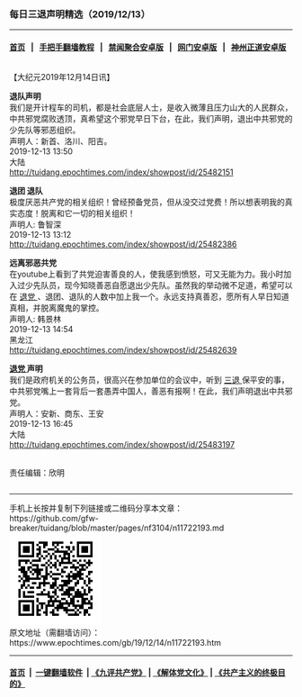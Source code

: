 ### 每日三退声明精选（2019/12/13）
------------------------

#### [首页](https://github.com/gfw-breaker/banned-news1/blob/master/README.md) &nbsp;&nbsp;|&nbsp;&nbsp; [手把手翻墙教程](https://github.com/gfw-breaker/guides/wiki) &nbsp;&nbsp;|&nbsp;&nbsp; [禁闻聚合安卓版](https://github.com/gfw-breaker/bn-android) &nbsp;&nbsp;|&nbsp;&nbsp; [网门安卓版](https://github.com/oGate2/oGate) &nbsp;&nbsp;|&nbsp;&nbsp; [神州正道安卓版](https://github.com/SzzdOgate/update) 



<div class="column" id="artbody" itemprop="articleBody">
 <!-- article content begin -->
 <p>
  【大纪元2019年12月14日讯】
 </p>
 <p>
  <strong>
   退队声明
  </strong>
  <br/>
  我们是开计程车的司机，都是社会底层人士，是收入微薄且压力山大的人民群众，中共邪党腐败透顶，真希望这个邪党早日下台，在此，我们声明，退出中共邪党的少先队等邪恶组织。
  <br/>
  声明人：新首、洛川、阳吉。
  <br/>
  2019-12-13 13:50
  <br/>
  大陆
  <br/>
  <a href="http://tuidang.epochtimes.com/index/showpost/id/25482151">
   http://tuidang.epochtimes.com/index/showpost/id/25482151
  </a>
 </p>
 <p>
  <strong>
   退团 退队
  </strong>
  <br/>
  极度厌恶共产党的相关组织！曾经预备党员，但从没交过党费！所以想表明我的真实态度！脱离和它一切的相关组织！
  <br/>
  声明人: 鲁智深
  <br/>
  2019-12-13 13:12
  <br/>
  <a href="http://tuidang.epochtimes.com/index/showpost/id/25482386">
   http://tuidang.epochtimes.com/index/showpost/id/25482386
  </a>
 </p>
 <p>
  <strong>
   远离邪恶共党
  </strong>
  <br/>
  在youtube上看到了共党迫害善良的人，使我感到愤怒，可又无能为力。我小时加入过少先队员，现今知晓善恶自愿退出少先队。虽然我的举动微不足道，希望可以在
  <a href="https://www.epochtimes.com/gb/tag/%E9%80%80%E5%85%9A.html">
   退党
  </a>
  、退团、退队的人数中加上我一个。永远支持真善忍，愿所有人早日知道真相，并脱离魔鬼的掌控。
  <br/>
  声明人: 韩景林
  <br/>
  2019-12-13 14:54
  <br/>
  黑龙江
  <br/>
  <a href="http://tuidang.epochtimes.com/index/showpost/id/25482639">
   http://tuidang.epochtimes.com/index/showpost/id/25482639
  </a>
 </p>
 <p>
  <strong>
   <a href="https://www.epochtimes.com/gb/tag/%E9%80%80%E5%85%9A.html">
    退党
   </a>
   声明
  </strong>
  <br/>
  我们是政府机关的公务员，很高兴在参加单位的会议中，听到
  <a href="https://www.epochtimes.com/gb/tag/%E4%B8%89%E9%80%80.html">
   三退
  </a>
  保平安的事，中共邪党嘴上一套背后一套愚弄中国人，善恶有报啊！在此，我们声明退出中共邪党。
  <br/>
  声明人：安新、商东、王安
  <br/>
  2019-12-13 16:45
  <br/>
  大陆
  <br/>
  <a href="http://tuidang.epochtimes.com/index/showpost/id/25483197">
   http://tuidang.epochtimes.com/index/showpost/id/25483197
  </a>
 </p>
 <p>
  <strong>
   <br/>
  </strong>
  责任编辑：欣明
 </p>
 <!-- article content end -->
 <div id="below_article_ad">
  <div id="below_article_ad_inner">
  </div>
 </div>
</div>

<hr/>
手机上长按并复制下列链接或二维码分享本文章：<br/>
https://github.com/gfw-breaker/tuidang/blob/master/pages/nf3104/n11722193.md <br/>
<a href='https://github.com/gfw-breaker/tuidang/blob/master/pages/nf3104/n11722193.md'><img src='https://github.com/gfw-breaker/tuidang/blob/master/pages/nf3104/n11722193.md.png'/></a> <br/>
原文地址（需翻墙访问）：https://www.epochtimes.com/gb/19/12/14/n11722193.htm


------------------------
#### [首页](https://github.com/gfw-breaker/banned-news/blob/master/README.md) &nbsp;|&nbsp; [一键翻墙软件](https://github.com/gfw-breaker/nogfw/blob/master/README.md) &nbsp;| [《九评共产党》](https://github.com/gfw-breaker/9ping.md/blob/master/README.md#九评之一评共产党是什么) | [《解体党文化》](https://github.com/gfw-breaker/jtdwh.md/blob/master/README.md) | [《共产主义的终极目的》](https://github.com/gfw-breaker/gczydzjmd.md/blob/master/README.md)


<img src='http://gfw-breaker.win/tuidang/pages/nf3104/n11722193.md' width='0px' height='0px'/>